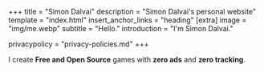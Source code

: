 +++
title = "Simon Dalvai"
description = "Simon Dalvai's personal website"
template = "index.html"
insert_anchor_links = "heading"
[extra]
image = "img/me.webp"
subtitle = "Hello."
introduction = "I'm Simon Dalvai."

privacypolicy = "privacy-policies.md"
+++

I create **Free and Open Source** games with **zero ads** and **zero tracking**.  
